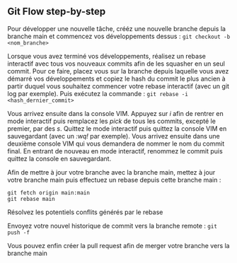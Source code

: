 ## Git Flow step-by-step

Pour développer une nouvelle tâche, crééz une nouvelle branche depuis la branche main et commencez vos développements dessus :
```git checkout -b <nom_branche>```

Lorsque vous avez terminé vos développements, réalisez un rebase interactif avec tous vos nouveaux commits afin de les squasher en un seul commit.
Pour ce faire, placez vous sur la branche depuis laquelle vous avez démarré vos développements et copiez le hash du commit le plus ancien à partir
duquel vous souhaitez commencer votre rebase interactif (avec un git log par exemple). Puis exécutez la commande :
```git rebase -i <hash_dernier_commit>```

Vous arrivez ensuite dans la console VIM. Appuyez sur _i_ afin de rentrer en mode interactif puis remplacez les _pick_ de tous les commits, excepté le premier, par des _s_.
Quittez le mode interactif puis quittez la console VIM en sauvegardant (avec un _:wq!_ par exemple).
Vous arrivez ensuite dans une deuxième console VIM qui vous demandera de nommer le nom du commit final.
En entrant de nouveau en mode interactif, renommez le commit puis quittez la console en sauvegardant.

Afin de mettre à jour votre branche avec la branche main, mettez à jour votre branche main puis effectuez un rebase depuis cette branche main :
```
git fetch origin main:main
git rebase main
```

Résolvez les potentiels conflits générés par le rebase

Envoyez votre nouvel historique de commit vers la branche remote :
```git push -f```

Vous pouvez enfin créer la pull request afin de merger votre branche vers la branche main
